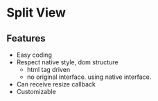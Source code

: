# Split View

## Features

* Easy coding
* Respect native style, dom structure
    * html tag driven
    * no original interface. using native interface. 
* Can receive resize callback
* Customizable
